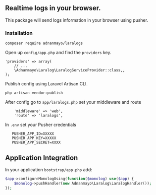 ## Realtime logs in your browser.

This package will send logs information in your browser using pusher.

### Installation

~~~
composer require adnanmayo/laralogs
~~~

Open up `config/app.php` and find the `providers` key.

~~~
'providers' => array(
    // ...
    \Adnanmayo\Laralog\LaralogServiceProvider::class,,
);
~~~

Publish config using Laravel Artisan CLI.

~~~
php artisan vendor:publish
~~~


After config go to `app/laralogs.php` set your middleware and route

~~~
    'middleware' => 'web',
    'route' => 'laralogs',
~~~


In `.env` set your Pusher credentials

~~~
   PUSHER_APP_ID=XXXXX
   PUSHER_APP_KEY=XXXXX
   PUSHER_APP_SECRET=XXXX
~~~




## Application Integration

In your application `bootstrap/app.php` add:

~~~php
$app->configureMonologUsing(function($monolog) use($app) {
    $monolog->pushHandler(new Adnanmayo\Laralog\LaralogHandler());
});
~~~

